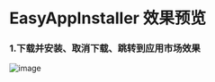 # EasyAppInstaller 效果预览

### 1.下载并安装、取消下载、跳转到应用市场效果
![image](https://github.com/gfslx999/easy_app_installer/blob/master/example/android/example_preview.gif)
